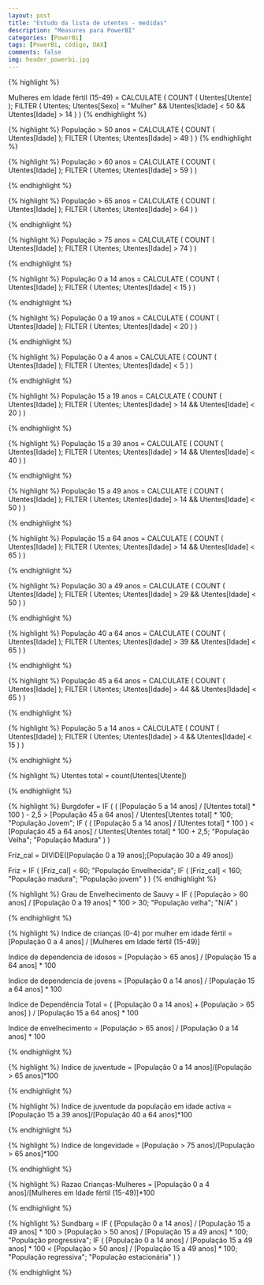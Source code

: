 ```yaml
---
layout: post
title: "Estudo da lista de utentes - medidas"
description: "Measures para PowerBI"
categories: [PowerBi]
tags: [PowerBi, código, DAX]
comments: false
img: header_powerbi.jpg
---
```

{% highlight %}

Mulheres em Idade fértil (15-49) = 
CALCULATE (
    COUNT ( Utentes[Utente] );
    FILTER (
        Utentes;
        Utentes[Sexo] = "Mulher"
            && Utentes[Idade] < 50
            && Utentes[Idade] > 14
    )
)
{% endhighlight %}

{% highlight %}
População > 50 anos = 
CALCULATE (
    COUNT ( Utentes[Idade] );
    FILTER (
        Utentes;
        Utentes[Idade] > 49
    )
)
{% endhighlight %}

{% highlight %}
População > 60 anos = 
CALCULATE (
    COUNT ( Utentes[Idade] );
    FILTER (
        Utentes;
        Utentes[Idade] > 59
    )
)

{% endhighlight %}

{% highlight %}
População > 65 anos = 
CALCULATE (
    COUNT ( Utentes[Idade] );
    FILTER (
        Utentes;
        Utentes[Idade] > 64
    )
)

{% endhighlight %}

{% highlight %}
População > 75 anos = 
CALCULATE (
    COUNT ( Utentes[Idade] );
    FILTER (
        Utentes;
        Utentes[Idade] > 74
    )
)

{% endhighlight %}

{% highlight %}
População 0 a 14 anos = 
CALCULATE (
    COUNT ( Utentes[Idade] );
    FILTER (
        Utentes;
             Utentes[Idade] < 15
    )
)

{% endhighlight %}

{% highlight %}
População 0 a 19 anos = 
CALCULATE (
    COUNT ( Utentes[Idade] );
    FILTER (
        Utentes;
             Utentes[Idade] < 20
    )
)

{% endhighlight %}

{% highlight %}
População 0 a 4 anos = 
CALCULATE (
    COUNT ( Utentes[Idade] );
    FILTER (
        Utentes;
             Utentes[Idade] < 5
    )
)

{% endhighlight %}

{% highlight %}
População 15 a 19 anos = 
CALCULATE (
    COUNT ( Utentes[Idade] );
    FILTER (
        Utentes;
        Utentes[Idade] > 14
            && Utentes[Idade] < 20
    )
)

{% endhighlight %}

{% highlight %}
População 15 a 39 anos = 
CALCULATE (
    COUNT ( Utentes[Idade] );
    FILTER (
        Utentes;
        Utentes[Idade] > 14
            && Utentes[Idade] < 40
    )
)

{% endhighlight %}

{% highlight %}
População 15 a 49 anos = 
CALCULATE (
    COUNT ( Utentes[Idade] );
    FILTER (
        Utentes;
        Utentes[Idade] > 14
            && Utentes[Idade] < 50
    )
)

{% endhighlight %}

{% highlight %}
População 15 a 64 anos = 
CALCULATE (
    COUNT ( Utentes[Idade] );
    FILTER (
        Utentes;
        Utentes[Idade] > 14
            && Utentes[Idade] < 65
    )
)

{% endhighlight %}

{% highlight %}
População 30 a 49 anos = 
CALCULATE (
    COUNT ( Utentes[Idade] );
    FILTER (
        Utentes;
        Utentes[Idade] > 29
            && Utentes[Idade] < 50
    )
)

{% endhighlight %}

{% highlight %}
População 40 a 64 anos = 
CALCULATE (
    COUNT ( Utentes[Idade] );
    FILTER (
        Utentes;
        Utentes[Idade] > 39
            && Utentes[Idade] < 65
    )
)

{% endhighlight %}

{% highlight %}
População 45 a 64 anos = 
CALCULATE (
    COUNT ( Utentes[Idade] );
    FILTER (
        Utentes;
        Utentes[Idade] > 44
            && Utentes[Idade] < 65
    )
)

{% endhighlight %}

{% highlight %}
População 5 a 14 anos = 
CALCULATE (
    COUNT ( Utentes[Idade] );
    FILTER (
        Utentes;
        Utentes[Idade] > 4
            && Utentes[Idade] < 15
    )
)

{% endhighlight %}

{% highlight %}
Utentes total = count(Utentes[Utente])

{% endhighlight %}

{% highlight %}
Burgdofer = 
IF (
    ( [População 5 a 14 anos] / [Utentes total] * 100 ) - 2,5
        > [População 45 a 64 anos] / Utentes[Utentes total] * 100;
    "População Jovem";
    IF (
        ( [População 5 a 14 anos] / [Utentes total] * 100 )
            < [População 45 a 64 anos] / Utentes[Utentes total]
            * 100 + 2,5;
        "População Velha";
        "População Madura"
    )
)

Friz_cal = DIVIDE([População 0 a 19 anos];[População 30 a 49 anos])

Friz = 
IF (
    [Friz_cal] < 60;
    "População Envelhecida";
    IF ( [Friz_cal] < 160; "População madura"; "População jovem" )
)
{% endhighlight %}

{% highlight %}
Grau de Envelhecimento de Sauvy = 
IF (
    [População > 60 anos] / [População 0 a 19 anos]
        * 100
        > 30;
    "População velha";
    "N/A"
)

{% endhighlight %}

{% highlight %}
Indice de crianças (0-4) por mulher em idade fértil = 
[População 0 a 4 anos] / [Mulheres em Idade fértil (15-49)]

Indice de dependencia de idosos = 
[População > 65 anos] / [População 15 a 64 anos]
    * 100

Indice de dependencia de jovens = 
[População 0 a 14 anos] / [População 15 a 64 anos]
    * 100

Indice de Dependência Total = 
 ( [População 0 a 14 anos] + [População > 65 anos] )
    / [População 15 a 64 anos]
    * 100

Indice de envelhecimento = 
[População > 65 anos] / [População 0 a 14 anos]
    * 100

{% endhighlight %}

{% highlight %}
Indice de juventude = [População 0 a 14 anos]/[População > 65 anos]*100

{% endhighlight %}

{% highlight %}
Indice de juventude da população em idade activa = [População 15 a 39 anos]/[População 40 a 64 anos]*100

{% endhighlight %}

{% highlight %}
Indice de longevidade = [População > 75 anos]/[População > 65 anos]*100

{% endhighlight %}

{% highlight %}
Razao Crianças-Mulheres = [População 0 a 4 anos]/[Mulheres em Idade fértil (15-49)]*100

{% endhighlight %}

{% highlight %}
Sundbarg = 
IF (
    [População 0 a 14 anos] / [População 15 a 49 anos]
        * 100
        > [População > 50 anos] / [População 15 a 49 anos]
        * 100;
    "População progressiva";
    IF (
        [População 0 a 14 anos] / [População 15 a 49 anos]
            * 100
            < [População > 50 anos] / [População 15 a 49 anos]
            * 100;
        "População regressiva";
        "População estacionária"
    )
)

{% endhighlight %}
